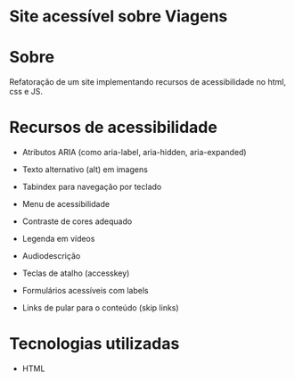 # Site acessível sobre Viagens

# Sobre
Refatoração de um site implementando recursos de acessibilidade no html, css e JS.

# Recursos de acessibilidade

- Atributos ARIA (como aria-label, aria-hidden, aria-expanded)

- Texto alternativo (alt) em imagens

- Tabindex para navegação por teclado

- Menu de acessibilidade

- Contraste de cores adequado

- Legenda em vídeos

- Audiodescrição

- Teclas de atalho (accesskey)

- Formulários acessíveis com labels

- Links de pular para o conteúdo (skip links)

# Tecnologias utilizadas

- HTML

